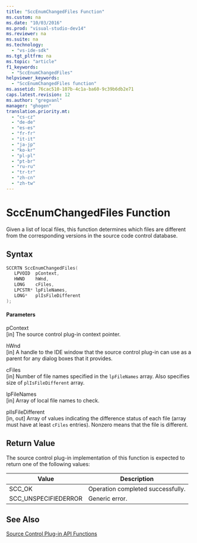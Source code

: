 ```yaml
---
title: "SccEnumChangedFiles Function"
ms.custom: na
ms.date: "10/03/2016"
ms.prod: "visual-studio-dev14"
ms.reviewer: na
ms.suite: na
ms.technology: 
  - "vs-ide-sdk"
ms.tgt_pltfrm: na
ms.topic: "article"
f1_keywords: 
  - "SccEnumChangedFiles"
helpviewer_keywords: 
  - "SccEnumChangedFiles function"
ms.assetid: 76cac510-107b-4c1a-ba60-9c39b6db2e71
caps.latest.revision: 12
ms.author: "gregvanl"
manager: "ghogen"
translation.priority.mt: 
  - "cs-cz"
  - "de-de"
  - "es-es"
  - "fr-fr"
  - "it-it"
  - "ja-jp"
  - "ko-kr"
  - "pl-pl"
  - "pt-br"
  - "ru-ru"
  - "tr-tr"
  - "zh-cn"
  - "zh-tw"
---
```

# SccEnumChangedFiles Function
Given a list of local files, this function determines which files are different from the corresponding versions in the source code control database.  
  
## Syntax  
  
```cpp  
SCCRTN SccEnumChangedFiles(  
   LPVOID  pContext,  
   HWND    hWnd,  
   LONG    cFiles,  
   LPCSTR* lpFileNames,  
   LONG*   plIsFileDifferent  
);  
```  
  
#### Parameters  
 pContext  
 [in] The source control plug-in context pointer.  
  
 hWnd  
 [in] A handle to the IDE window that the source control plug-in can use as a parent for any dialog boxes that it provides.  
  
 cFiles  
 [in] Number of file names specified in the `lpFileNames` array. Also specifies size of `plIsFileDifferent` array.  
  
 lpFileNames  
 [in] Array of local file names to check.  
  
 plIsFileDifferent  
 [in, out] Array of values indicating the difference status of each file (array must have at least `cFiles` entries). Nonzero means that the file is different.  
  
## Return Value  
 The source control plug-in implementation of this function is expected to return one of the following values:  
  
|Value|Description|  
|-----------|-----------------|  
|SCC_OK|Operation completed successfully.|  
|SCC_UNSPECIFIEDERROR|Generic error.|  
  
## See Also  
 [Source Control Plug-in API Functions](../extensibility/source-control-plug-in-api-functions.md)